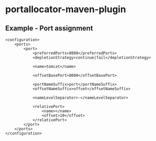 portallocator-maven-plugin
==========================

Example - Port assignment
-------------------------
```
<configuration>
    <ports>
        <port>
            <preferredPorts>8080</preferredPorts>
            <depletionStrategy>continue|fail</depletionStrategy>

            <name>tomcat</name>

            <offsetBasePort>8080</offsetBasePort>

            <portNameSuffix>port</portNameSuffix>
            <offsetNameSuffix>offset</offsetNameSuffix>

            <nameLevelSeparator>-</nameLevelSeparator>

            <relativePort>
                <name></name>
                <offset>10</offset>
            </relativePort>
        </port>
    </ports>
</configuration>
```
